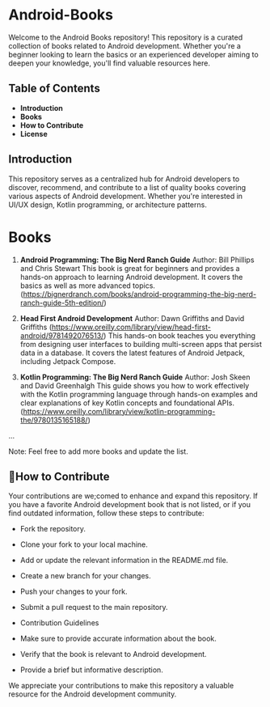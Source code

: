 # Android-Books

Welcome to the Android Books repository! This repository is a curated collection of books related to Android development. Whether you're a beginner looking to learn the basics or an experienced developer aiming to deepen your knowledge, you'll find valuable resources here.

## Table of Contents
- **Introduction**
- **Books**
- **How to Contribute**
- **License**
## Introduction
This repository serves as a centralized hub for Android developers to discover, recommend, and contribute to a list of quality books covering various aspects of Android development. Whether you're interested in UI/UX design, Kotlin programming, or architecture patterns.

# Books
1. **Android Programming: The Big Nerd Ranch Guide**
Author: Bill Phillips and Chris Stewart
This book is great for beginners and provides a hands-on approach to learning Android development.
 It covers the basics as well as more advanced topics.
(https://bignerdranch.com/books/android-programming-the-big-nerd-ranch-guide-5th-edition/)

3. **Head First Android Development**
Author: Dawn Griffiths and David Griffiths
(https://www.oreilly.com/library/view/head-first-android/9781492076513/)
This hands-on book teaches you everything from designing user interfaces to building multi-screen apps that persist data in a database. 
It covers the latest features of Android Jetpack, including Jetpack Compose.

5. **Kotlin Programming: The Big Nerd Ranch Guide**
Author: Josh Skeen and David Greenhalgh
This guide shows you how to work effectively with the Kotlin programming language through hands-on examples
and clear explanations of key Kotlin concepts and foundational APIs.
(https://www.oreilly.com/library/view/kotlin-programming-the/9780135165188/)

...

Note: Feel free to add more books and update the list.

## 🤝How to Contribute
Your contributions are we;comed to enhance and expand this repository. If you have a favorite Android development book that is not listed, or if you find outdated information, follow these steps to contribute:

- Fork the repository.
  
- Clone your fork to your local machine.
  
- Add or update the relevant information in the README.md file.
  
- Create a new branch for your changes.
  
- Push your changes to your fork.

- Submit a pull request to the main repository.
  
- Contribution Guidelines
  
- Make sure to provide accurate information about the book.
  
- Verify that the book is relevant to Android development.
  
- Provide a brief but informative description.
  
We appreciate your contributions to make this repository a valuable resource for the Android development community.
